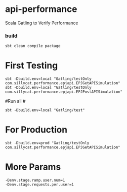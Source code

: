 # api-performance
Scala Gatling to Verify Performance

### build

```shell
sbt clean compile package
```


# First Testing #

```shell
sbt -Dbuild.env=local "Gatling/testOnly com.sillycat.performance.epjapi.EPJGetAPISimulation"
sbt -Dbuild.env=local "Gatling/testOnly com.sillycat.performance.epjapi.EPJPostAPISimulation"
```

#Run all #
```shell
sbt -Dbuild.env=local "Gatling/test"
```

# For Production #
```shell
sbt -Dbuild.env=prod "Gatling/testOnly com.sillycat.performance.epjapi.EPJGetAPISimulation"
```


# More Params #
```shell
-Denv.stage.ramp.user.num=1
-Denv.stage.requests.per.user=1
```
